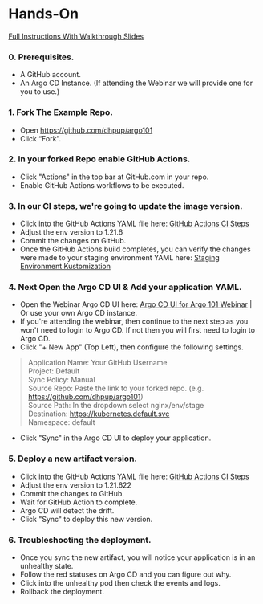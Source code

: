 # Hands-On

[Full Instructions With Walkthrough Slides](https://docs.google.com/presentation/d/1XG0BtIE3DTm4DkzoT988Ttszspora9DJdiYTnZk9cTI/edit?usp=sharing)

### 0. Prerequisites.
* A GitHub account.
* An Argo CD Instance. (If attending the Webinar we will provide one for you to use.)

### 1. Fork The Example Repo.
* Open https://github.com/dhpup/argo101
* Click “Fork”. 

### 2. In your forked Repo enable GitHub Actions. 
* Click "Actions" in the top bar at GitHub.com in your repo. 
* Enable GitHub Actions workflows to be executed.

### 3. In our CI steps, we're going to update the image version.
* Click into the GitHub Actions YAML file here: [GitHub Actions CI Steps](.github/workflows/gha.yml)
* Adjust the env version to 1.21.6
* Commit the changes on GitHub.
* Once the GitHub Actions build completes, you can verify the changes were made to your staging environment YAML here: [Staging Environment Kustomization](nginx/env/stage/kustomization.yaml)

### 4. Next Open the Argo CD UI & Add your application YAML.
* Open the Webinar Argo CD UI here: [Argo CD UI for Argo 101 Webinar](https://webinar.demo.akuity.io/) | Or use your own Argo CD instance. 
* If you're attending the webinar, then continue to the next step as you won't need to login to Argo CD. If not then you will first need to login to Argo CD.
* Click "+ New App" (Top Left), then configure the following settings.
> Application Name: Your GitHub Username \
 Project: Default \
 Sync Policy: Manual \
 Source Repo: Paste the link to your forked repo. (e.g. https://github.com/dhpup/argo101) \
 Source Path: In the dropdown select nginx/env/stage \
 Destination: https://kubernetes.default.svc \
 Namespace: default
* Click "Sync" in the Argo CD UI to deploy your application.

### 5. Deploy a new artifact version.
* Click into the GitHub Actions YAML file here: [GitHub Actions CI Steps](.github/workflows/gha.yml)
* Adjust the env version to 1.21.622
* Commit the changes to GitHub. 
* Wait for GitHub Action to complete.
* Argo CD will detect the drift. 
* Click "Sync" to deploy this new version.

### 6. Troubleshooting the deployment.
* Once you sync the new artifact, you will notice your application is in an unhealthy state. 
* Follow the red statuses on Argo CD and you can figure out why. 
* Click into the unhealthy pod then check the events and logs.
* Rollback the deployment.
